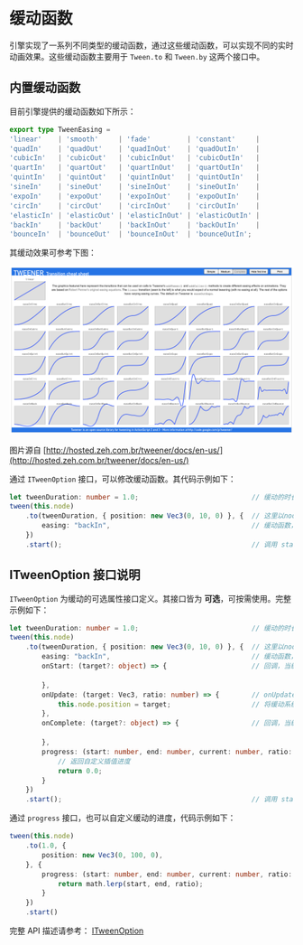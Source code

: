 # 缓动函数

引擎实现了一系列不同类型的缓动函数，通过这些缓动函数，可以实现不同的实时动画效果。这些缓动函数主要用于 `Tween.to` 和 `Tween.by` 这两个接口中。

## 内置缓动函数

目前引擎提供的缓动函数如下所示：

```ts
export type TweenEasing =
'linear'    | 'smooth'     | 'fade'         | 'constant'     |
'quadIn'    | 'quadOut'    | 'quadInOut'    | 'quadOutIn'    |
'cubicIn'   | 'cubicOut'   | 'cubicInOut'   | 'cubicOutIn'   |
'quartIn'   | 'quartOut'   | 'quartInOut'   | 'quartOutIn'   | 
'quintIn'   | 'quintOut'   | 'quintInOut'   | 'quintOutIn'   |
'sineIn'    | 'sineOut'    | 'sineInOut'    | 'sineOutIn'    |
'expoIn'    | 'expoOut'    | 'expoInOut'    | 'expoOutIn'    |
'circIn'    | 'circOut'    | 'circInOut'    | 'circOutIn'    |
'elasticIn' | 'elasticOut' | 'elasticInOut' | 'elasticOutIn' |
'backIn'    | 'backOut'    | 'backInOut'    | 'backOutIn'    |
'bounceIn'  | 'bounceOut'  | 'bounceInOut'  | 'bounceOutIn';
```

其缓动效果可参考下图：

![tweener](img/tweener.png)

图片源自 [http://hosted.zeh.com.br/tweener/docs/en-us/](http://hosted.zeh.com.br/tweener/docs/en-us/)

通过 `ITweenOption` 接口，可以修改缓动函数。其代码示例如下：

```ts
let tweenDuration: number = 1.0;                            // 缓动的时长
tween(this.node)
    .to(tweenDuration, { position: new Vec3(0, 10, 0) }, {  // 这里以node的位置信息坐标缓动的目标 
        easing: "backIn",                                   // 缓动函数，可以使用已有的，也可以传入自定义的函数。      
    })
    .start();                                               // 调用 start 方法，开启缓动
```

## ITweenOption 接口说明

`ITweenOption` 为缓动的可选属性接口定义。其接口皆为 **可选**，可按需使用。完整示例如下：

```ts
let tweenDuration: number = 1.0;                            // 缓动的时长
tween(this.node)
    .to(tweenDuration, { position: new Vec3(0, 10, 0) }, {  // 这里以node的位置信息坐标缓动的目标 
        easing: "backIn",                                   // 缓动函数，可以使用已有的，也可以传入自定义的函数。      
        onStart: (target?: object) => {                     // 回调，当缓动动作启动时触发。

        },
        onUpdate: (target: Vec3, ratio: number) => {        // onUpdate 接受当前缓动的进度
            this.node.position = target;                    // 将缓动系统计算出的结果赋予 node 的位置
        },
        onComplete: (target?: object) => {                  // 回调，当缓动动作更新时触发。

        },
        progress: (start: number, end: number, current: number, ratio: number): number => {
            // 返回自定义插值进度
            return 0.0;
        }
    })
    .start();                                               // 调用 start 方法，开启缓动
```

通过 `progress` 接口，也可以自定义缓动的进度，代码示例如下：

```ts
tween(this.node)
    .to(1.0, {
        position: new Vec3(0, 100, 0),
    }, {
        progress: (start: number, end: number, current: number, ratio: number): number => {
            return math.lerp(start, end, ratio);
        }
    })
    .start()
```

完整 API 描述请参考： [ITweenOption](__APIDOC__/zh/interface/ITweenOption)
